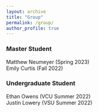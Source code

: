 ```yaml
---
layout: archive
title: "Group"
permalink: /group/
author_profile: true
---
```



<h3>Master Student</h3>

Matthew Neumeyer (Spring 2023) <br>
Emily Curtis (Fall 2022)

<h3>Undergraduate Student</h3>
Ethan Owens (VCU Summer 2022) <br>
Justin Lowery (VSU Summer 2022)





